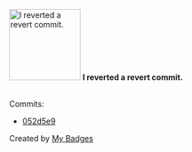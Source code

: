 <img src="https://github.com/my-badges/my-badges/blob/master/src/all-badges/revert-revert-commit/revert-revert-commit.png?raw=true" alt="I reverted a revert commit." title="I reverted a revert commit." width="128">
<strong>I reverted a revert commit.</strong>
<br><br>

Commits:

- <a href="https://github.com/andrewjswan/EspHoMaTriXv2/commit/052d5e998b077f9d5874cf2a89ed9e3797ebdc7a">052d5e9</a>


Created by <a href="https://github.com/my-badges/my-badges">My Badges</a>
